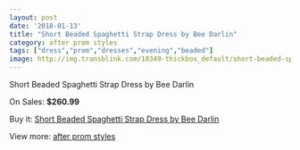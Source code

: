 ```yaml
---
layout: post
date: '2018-01-13'
title: "Short Beaded Spaghetti Strap Dress by Bee Darlin"
category: after prom styles
tags: ["dress","prom","dresses","evening","beaded"]
image: http://img.transblink.com/18349-thickbox_default/short-beaded-spaghetti-strap-dress-by-bee-darlin.jpg
---
```

Short Beaded Spaghetti Strap Dress by Bee Darlin

On Sales: **$260.99**
<a href="https://www.transblink.com/en/after-prom-styles/5741-short-beaded-spaghetti-strap-dress-by-bee-darlin.html"><amp-img layout="responsive" width="600" height="600" src="//img.transblink.com/18349-thickbox_default/short-beaded-spaghetti-strap-dress-by-bee-darlin.jpg" alt="Short Beaded Spaghetti Strap Dress by Bee Darlin 0" /></a>
<a href="https://www.transblink.com/en/after-prom-styles/5741-short-beaded-spaghetti-strap-dress-by-bee-darlin.html"><amp-img layout="responsive" width="600" height="600" src="//img.transblink.com/18351-thickbox_default/short-beaded-spaghetti-strap-dress-by-bee-darlin.jpg" alt="Short Beaded Spaghetti Strap Dress by Bee Darlin 1" /></a>
<a href="https://www.transblink.com/en/after-prom-styles/5741-short-beaded-spaghetti-strap-dress-by-bee-darlin.html"><amp-img layout="responsive" width="600" height="600" src="//img.transblink.com/18350-thickbox_default/short-beaded-spaghetti-strap-dress-by-bee-darlin.jpg" alt="Short Beaded Spaghetti Strap Dress by Bee Darlin 2" /></a>

Buy it: [Short Beaded Spaghetti Strap Dress by Bee Darlin](https://www.transblink.com/en/after-prom-styles/5741-short-beaded-spaghetti-strap-dress-by-bee-darlin.html "Short Beaded Spaghetti Strap Dress by Bee Darlin")

View more: [after prom styles](https://www.transblink.com/en/55-after-prom-styles "after prom styles")
